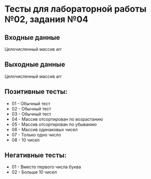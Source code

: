 # Тесты для лабораторной работы №02, задания №04

## Входные данные
Целочисленный массив arr

## Выходные данные
Целочисленный массив arr

## Позитивные тесты:
- 01 - Обычный тест
- 02 - Обычный тест
- 03 - Обычный тест
- 04 - Массив отсортирован по возрастанию
- 05 - Массив отсортирован по убыванию
- 06 - Массив одинаковых чисел
- 07 - Только одно число
- 08 - 10 чисел

## Негативные тесты:
- 01 - Вместо первого числа буква
- 02 - Больше 10 чисел
